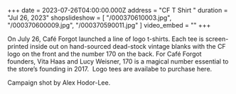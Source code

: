 +++
date = 2023-07-26T04:00:00.000Z
address = "CF T Shirt "
duration = "Jul 26, 2023"
shopslideshow = [
  "/000370610003.jpg",
  "/000370600009.jpg",
  "/000370590011.jpg"
]
video_embed = ""
+++

On July 26, Café Forgot launched a line of logo t-shirts. Each tee is screen-printed inside out on hand-sourced dead-stock vintage blanks with the CF logo on the front and the number 170 on the back. For Café Forgot founders, Vita Haas and Lucy Weisner, 170 is a magical number essential to the store’s founding in 2017.  Logo tees are availabe to purchase here.

Campaign shot by Alex Hodor-Lee.
